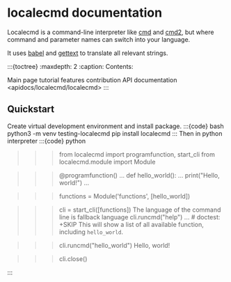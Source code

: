 
# localecmd documentation
Localecmd is a command-line interpreter like 
[cmd](https://docs.python.org/3/library/cmd.html) 
and [cmd2](https://cmd2.readthedocs.io/en/stable/), 
but where command and parameter names can switch into your language. 

It uses [babel](https://babel.pocoo.org/) and 
[gettext](https://www.gnu.org/software/gettext/) to translate all relevant strings. 


:::{toctree}
:maxdepth: 2
:caption: Contents:

Main page <self>
tutorial
features
contribution
API documentation <apidocs/localecmd/localecmd>
:::

## Quickstart
Create virtual development environment and install package. 
:::{code} bash
python3 -m venv testing-localecmd
pip install localecmd
:::
Then in python interpreter
:::{code} python
>>> from localecmd import programfunction, start_cli
>>> from localecmd.module import Module

>>> @programfunction()
... def hello_world():
...     print("Hello, world!")
...

>>> functions = Module('functions', [hello_world])

>>> cli = start_cli([functions])
The language of the command line is fallback language
>>> cli.runcmd("help")
... # doctest: +SKIP
This will show a list of all available function, including `hello_world`.

>>> cli.runcmd("hello_world")
Hello, world!

>>> cli.close()
    
:::

